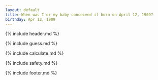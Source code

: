 ```yaml
---
layout: default
title: When was I or my baby conceived if born on April 12, 1909?
birthday: Apr 12, 1909
---
```


{% include header.md %}

{% include guess.md %}

{% include calculate.md %}

{% include safety.md %}

{% include footer.md %}



